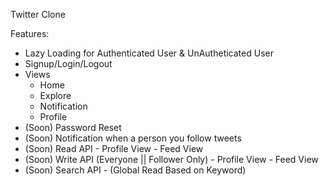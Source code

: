 Twitter Clone

Features:
- Lazy Loading for Authenticated User & UnAutheticated User
- Signup/Login/Logout
- Views
    - Home
    - Explore
    - Notification
    - Profile
- (Soon) Password Reset
- (Soon) Notification when a person you follow tweets 
- (Soon) Read API - Profile View - Feed View
- (Soon) Write API (Everyone || Follower Only) - Profile View - Feed View
- (Soon) Search API - (Global Read Based on Keyword)